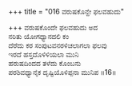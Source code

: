 +++
title = "016 ವರುಷಕೊನ್ದೇ ಫಲವಹುದು"

+++
ವರುಷಕೊಂದೇ ಫಲವಹುದು ಅದ  
ನರಿತು ಯೋಗಧ್ಯಾನದಲಿ ಕಂ  
ದೆರೆದು ಕರ ಸಂಪುಟವನರಳಿಚಲಾಗಲಾ ಫಲವು   
ಇರದೆ ಹಸ್ತದೊಳಿಳಿಯಲಾ ಮುನಿ  
ಹರುಷದಿಂದದ ತಳೆದು ಕೊಂಬನು  
ಪರಶಿವಧ್ಯಾನೈಕ ದೃಷ್ಟಿಯೊಳಿಪ್ಪನಾ ಮುನಿಪ    ॥16॥